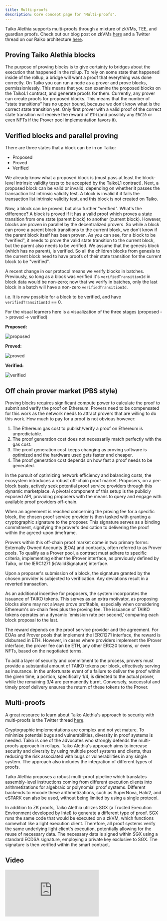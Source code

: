 ```yaml
---
title: Multi-proofs
description: Core concept page for "Multi-proofs".
---
```


Taiko Alethia supports multi-proofs through a mixture of zkVMs, TEE, and guardian proofs. Check out our blog post on zkVMs [here](https://taiko.mirror.xyz/e_5GeGGFJIrOxqvXOfzY6HmWcRjCjRyG0NQF1zbNpNQ) and a Twitter thread on our Raiko architecture [here](https://x.com/taikoxyz/status/1791201812768600209).

## Proving Taiko Alethia blocks

The purpose of proving blocks is to give certainty to bridges about the execution that happened in the rollup. To rely on some state that happened inside of the rollup, a bridge will want a proof that everything was done correctly. On Taiko you can run a node as a prover and prove blocks, permissionlessly. This means that you can examine the proposed blocks on the TaikoL1 contract, and generate proofs for them. Currently, any prover can create proofs for proposed blocks. This means that the number of "state transitions" has no upper bound, because we don't know what is the correct state transition yet. Only first prover with a valid proof of the correct state transition will receive the reward of `ETH` (and possibly any `ERC20` or even NFTs if the Prover pool implementation favors it).

## Verified blocks and parallel proving

There are three states that a block can be in on Taiko:

- Proposed
- Proved
- Verified

We already know what a proposed block is (must pass at least the block-level intrinsic validity tests to be accepted by the TaikoL1 contract). Next, a proposed block can be valid or invalid, depending on whether it passes the transaction list intrinsic validity test. A block is invalid if it fails the transaction list intrinsic validity test, and this block is not created on Taiko.

Now, a block can be proved, but also further "verified". What's the difference? A block is proved if it has a valid proof which proves a state transition from one state (parent block) to another (current block). However, blocks are proven in parallel by the decentralized provers. So while a block can prove a parent block transitions to the current block, we don't know if the parent block itself has been proven. As you can see, for a block to be "verified", it needs to prove the valid state transition to the current block, but the parent also needs to be verified. We assume that the genesis block (which has no parent), is verified. So all the children blocks from genesis to the current block need to have proofs of their state transition for the current block to be "verified".

A recent change in our protocol means we verify blocks in batches. Previously, so long as a block was verified it's `verifiedTransitionId` in block data would be non-zero; now that we verify in batches, only the last block in a batch will have a non-zero `verifiedTransitionId`.

i.e. It is now possible for a block to be verified, and have `verifiedTransitionId` == 0.

For the visual learners here is a visualization of the three stages (proposed -> proved -> verified)

**Proposed:**

![proposed](~/assets/content/docs/taiko-alethia-protocol/proposed.png)

**Proved:**

![proved](~/assets/content/docs/taiko-alethia-protocol/proved.png)

**Verified:**

![verified](~/assets/content/docs/taiko-alethia-protocol/verified.png)

## Off chain prover market (PBS style)

Proving blocks requires significant compute power to calculate the proof
to submit and verify the proof on Ethereum. Provers need
to be compensated for this work as the network needs to
attract provers that are willing to do this work. How much
to pay for a proof is not obvious however:

1. The Ethereum gas cost to publish/verify a proof
   on Ethereum is unpredictable.
2. The proof generation cost does not necessarily
   match perfectly with the gas cost.
3. The proof generation cost keeps changing as proving software is optimized and the hardware used
   gets faster and cheaper.
4. The proof generation cost depends on how fast a
   proof needs to be generated.

In the pursuit of optimizing network efficiency and balancing costs, the ecosystem introduces a robust off-chain proof market. Proposers, on a per-block basis, actively seek potential proof service providers through this dynamic marketplace. A pivotal component of this setup is the publicly exposed API, providing proposers with the means to query and engage with available proof providers off-chain.

When an agreement is reached concerning the proving fee for a specific block, the chosen proof service provider is then tasked with granting a cryptographic signature to the proposer. This signature serves as a binding commitment, signifying the prover's dedication to delivering the proof within the agreed-upon timeframe.

Provers within this off-chain proof market come in two primary forms: Externally Owned Accounts (EOA) and contracts, often referred to as Prover pools. To qualify as a Prover pool, a contract must adhere to specific criteria, implementing either the IProver interface, as previously defined by Taiko, or the IERC1271 (isValidSignature) interface.

Upon a proposer's submission of a block, the signature granted by the chosen provider is subjected to verification. Any deviations result in a reverted transaction.

As an additional incentive for proposers, the system incorporates the issuance of TAIKO tokens. This serves as an extra motivator, as proposing blocks alone may not always prove profitable, especially when considering Ethereum's on-chain fees plus the proving fee. The issuance of TAIKO tokens operates on a dynamic 'emission rate per second,' comparing each block proposal to the last.

The reward depends on the proof service provider and the agreement. For EOAs and Prover pools that implement the IERC1271 interface, the reward is disbursed in ETH. However, in cases where providers implement the IProver interface, the prover fee can be ETH, any other ERC20 tokens, or even NFTs, based on the negotiated terms.

To add a layer of security and commitment to the process, provers must provide a substantial amount of TAIKO tokens per block, effectively serving as insurance. In the unfortunate event of a failure to deliver the proof within the given time, a portion, specifically 1/4, is directed to the actual prover, while the remaining 3/4 are permanently burnt. Conversely, successful and timely proof delivery ensures the return of these tokens to the Prover.

## Multi-proofs

A great resource to learn about Taiko Alethia's approach to security with multi-proofs is the Twitter thread [here](https://x.com/taikoxyz/status/1745546868028068273).

Cryptographic implementations are complex and not yet mature. To minimize potential bugs and vulnerabilities, diversity in proof systems is needed. Taiko is one of the advocates who strongly defends the multi-proofs approach in rollups. Taiko Alethia's approach aims to increase security and diversity by using multiple proof systems and clients, thus reducing the risk associated with bugs or vulnerabilities in any single system. The approach also includes the integration of different types of proofs.

Taiko Alethia proposes a robust multi-proof pipeline which translates assembly-level instructions coming from different execution clients into arithmetizations for algebraic or polynomial proof systems. Different backends to encode these arithmetizations, such as SuperNova, Halo2, and eSTARK can also be used, without being limited by using a single protocol.

In addition to ZK proofs, Taiko Alethia utilizes SGX (a Trusted Execution Environment developed by Intel) to generate a different type of proof. SGX runs the same code that would be executed on a zkVM, which functions somewhat like a light execution client. Therefore, all proof systems verify the same underlying light client's execution, potentially allowing for the reuse of necessary data. The necessary data is signed within SGX using a standard ECDSA signature, employing a private key exclusive to SGX. The signature is then verified within the smart contract.

## Video

<iframe
  src="https://www.youtube.com/embed/9LT6B1pgkI8?si=KFQxakvFTNdXwwvJ"
  title="YouTube video player"
  frameborder="0"
  allow="accelerometer; autoplay; clipboard-write; encrypted-media; gyroscope; picture-in-picture; web-share"
  allowFullScreen
></iframe>
